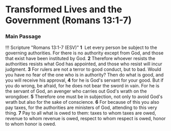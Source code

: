 # Transformed Lives and the Government (Romans 13:1-7)

### Main Passage

!!! Scripture "Romans 13:1-7 (ESV)"
    **1**  Let every person be subject to the governing authorities. For there is no authority except from God, and those that exist have been instituted by God. **2** Therefore whoever resists the authorities resists what God has appointed, and those who resist will incur judgment. **3** For rulers are not a terror to good conduct, but to bad. Would you have no fear of the one who is in authority? Then do what is good, and you will receive his approval, **4** for he is God's servant for your good. But if you do wrong, be afraid, for he does not bear the sword in vain. For he is the servant of God, an avenger who carries out God's wrath on the wrongdoer. **5** Therefore one must be in subjection, not only to avoid God's wrath but also for the sake of conscience. **6** For because of this you also pay taxes, for the authorities are ministers of God, attending to this very thing. **7** Pay to all what is owed to them: taxes to whom taxes are owed, revenue to whom revenue is owed, respect to whom respect is owed, honor to whom honor is owed.  